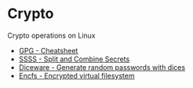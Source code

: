 # Crypto

Crypto operations on Linux

- [GPG - Cheatsheet](./gpg.md)
- [SSSS - Split and Combine Secrets](./ssss-split.md)
- [Diceware - Generate random passwords with dices](./diceware.md)
- [Encfs - Encrypted virtual filesystem](./encfs.md)
